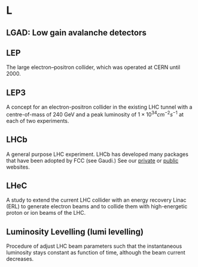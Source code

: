 # L

## LGAD: Low gain avalanche detectors

## LEP

The large electron–positron collider, which was operated at CERN until 2000.

## LEP3

A concept for an electron-positron collider in the existing LHC tunnel with a centre-of-mass of
240 GeV and a peak luminosity of $1 × 10 ^{34} cm^{−2} s^{−1}$ at each of two experiments.

## LHCb

A general purpose LHC experiment. LHCb has developed many packages that have been adopted by FCC (see Gaudi.)
See our [private](http://HEP-FCC.web.cern.ch/HEP-FCC/) or [public](http://HEP-FCC-public.web.cern.ch/HEP-FCC-public/) websites.

## LHeC

A study to extend the current LHC collider with an energy recovery Linac (ERL) to generate
electron beams and to collide them with high-energetic proton or ion beams of the LHC.

## Luminosity Levelling (lumi levelling)

Procedure of adjust LHC beam parameters such that the instantaneous luminosity stays constant as function of time, although the beam current decreases.
